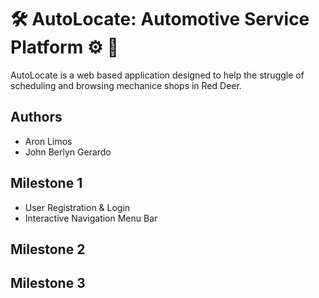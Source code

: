 # 🛠️ AutoLocate: Automotive Service Platform ⚙️ 🚗
AutoLocate is a web based application designed to help the struggle of scheduling and browsing mechanice shops in Red Deer. 

## Authors
- Aron Limos 
- John Berlyn Gerardo

## Milestone 1
  - User Registration & Login
  - Interactive Navigation Menu Bar

## Milestone 2
## Milestone 3


